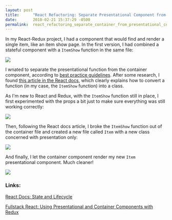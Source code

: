```yaml
---
layout: post
title:      "React Refactoring: Separate Presentational Component from Container"
date:       2018-02-21 15:37:29 -0500
permalink:  react_refactoring_separate_container_from_presentational_component
---
```



In my React-Redux project, I had a component that would find and render a single item, like an item show page. In the first version, I had combined a stateful component with a `ItemShow` function in the same file:

![](https://i.imgur.com/TGeAZBv.png)

I wnated to separate the presentational function from the container component, according to [best practice guidelines](https://medium.com/@dan_abramov/smart-and-dumb-components-7ca2f9a7c7d0).  After some research, I found [this article in the React docs](https://reactjs.org/docs/state-and-lifecycle.html), which clearly explains how to convert a function (in my case, the `ItemShow` function) into a class.

As I'm new to React and Redux, with the `ItemShow` function still in place, I first experimented with the props a bit just to make sure everything was still working correctly:

![](https://i.imgur.com/FTtRv4N.png)

Then, following the React docs article, I broke the `ItemShow` function out of the container file and created a new file called `Item` with a new class concerned with presentation only:

![](https://i.imgur.com/jeCQOnL.png)

And finally, I let the container component render my new `Item` presentational component. Much cleaner!

![](https://i.imgur.com/n0tk7ck.png)

### Links:
[React Docs: State and Lifecycle](https://reactjs.org/docs/state-and-lifecycle.html)

[Fullstack React: Using Presentational and Container Components with Redux](https://www.fullstackreact.com/p/using-presentational-and-container-components-with-redux/)



